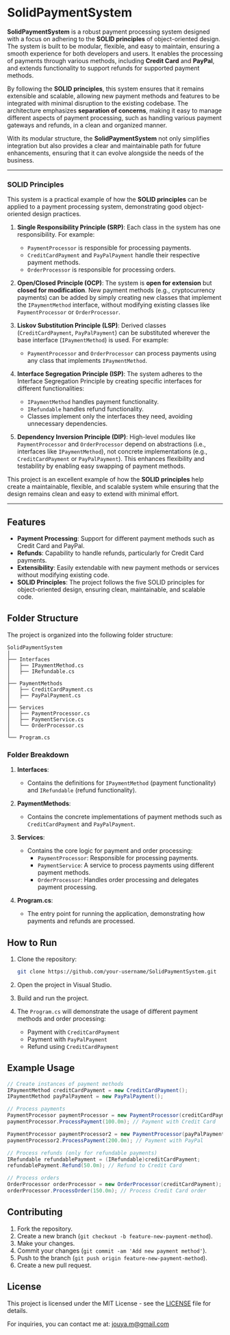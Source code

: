 ﻿# SolidPaymentSystem

**SolidPaymentSystem** is a robust payment processing system designed with a focus on adhering to the **SOLID principles** of object-oriented design. The system is built to be modular, flexible, and easy to maintain, ensuring a smooth experience for both developers and users. It enables the processing of payments through various methods, including **Credit Card** and **PayPal**, and extends functionality to support refunds for supported payment methods.

By following the **SOLID principles**, this system ensures that it remains extensible and scalable, allowing new payment methods and features to be integrated with minimal disruption to the existing codebase. The architecture emphasizes **separation of concerns**, making it easy to manage different aspects of payment processing, such as handling various payment gateways and refunds, in a clean and organized manner.

With its modular structure, the **SolidPaymentSystem** not only simplifies integration but also provides a clear and maintainable path for future enhancements, ensuring that it can evolve alongside the needs of the business.

---

### SOLID Principles

This system is a practical example of how the **SOLID principles** can be applied to a payment processing system, demonstrating good object-oriented design practices.

1. **Single Responsibility Principle (SRP)**: Each class in the system has one responsibility. For example:
   - `PaymentProcessor` is responsible for processing payments.
   - `CreditCardPayment` and `PayPalPayment` handle their respective payment methods.
   - `OrderProcessor` is responsible for processing orders.

2. **Open/Closed Principle (OCP)**: The system is **open for extension** but **closed for modification**. New payment methods (e.g., cryptocurrency payments) can be added by simply creating new classes that implement the `IPaymentMethod` interface, without modifying existing classes like `PaymentProcessor` or `OrderProcessor`.

3. **Liskov Substitution Principle (LSP)**: Derived classes (`CreditCardPayment`, `PayPalPayment`) can be substituted wherever the base interface (`IPaymentMethod`) is used. For example:
   - `PaymentProcessor` and `OrderProcessor` can process payments using any class that implements `IPaymentMethod`.

4. **Interface Segregation Principle (ISP)**: The system adheres to the Interface Segregation Principle by creating specific interfaces for different functionalities:
   - `IPaymentMethod` handles payment functionality.
   - `IRefundable` handles refund functionality.
   - Classes implement only the interfaces they need, avoiding unnecessary dependencies.

5. **Dependency Inversion Principle (DIP)**: High-level modules like `PaymentProcessor` and `OrderProcessor` depend on abstractions (i.e., interfaces like `IPaymentMethod`), not concrete implementations (e.g., `CreditCardPayment` or `PayPalPayment`). This enhances flexibility and testability by enabling easy swapping of payment methods.

This project is an excellent example of how the **SOLID principles** help create a maintainable, flexible, and scalable system while ensuring that the design remains clean and easy to extend with minimal effort.

---

## Features

- **Payment Processing**: Support for different payment methods such as Credit Card and PayPal.
- **Refunds**: Capability to handle refunds, particularly for Credit Card payments.
- **Extensibility**: Easily extendable with new payment methods or services without modifying existing code.
- **SOLID Principles**: The project follows the five SOLID principles for object-oriented design, ensuring clean, maintainable, and scalable code.

## Folder Structure

The project is organized into the following folder structure:

```
SolidPaymentSystem
│
├── Interfaces
│   ├── IPaymentMethod.cs
│   ├── IRefundable.cs
│
├── PaymentMethods
│   ├── CreditCardPayment.cs
│   ├── PayPalPayment.cs
│
├── Services
│   ├── PaymentProcessor.cs
│   ├── PaymentService.cs
│   └── OrderProcessor.cs
│
└── Program.cs
```

### Folder Breakdown

1. **Interfaces**:
   - Contains the definitions for `IPaymentMethod` (payment functionality) and `IRefundable` (refund functionality).
   
2. **PaymentMethods**:
   - Contains the concrete implementations of payment methods such as `CreditCardPayment` and `PayPalPayment`.

3. **Services**:
   - Contains the core logic for payment and order processing:
     - `PaymentProcessor`: Responsible for processing payments.
     - `PaymentService`: A service to process payments using different payment methods.
     - `OrderProcessor`: Handles order processing and delegates payment processing.

4. **Program.cs**:
   - The entry point for running the application, demonstrating how payments and refunds are processed.

## How to Run

1. Clone the repository:
   ```bash
   git clone https://github.com/your-username/SolidPaymentSystem.git
   ```

2. Open the project in Visual Studio.

3. Build and run the project.

4. The `Program.cs` will demonstrate the usage of different payment methods and order processing:
   - Payment with `CreditCardPayment`
   - Payment with `PayPalPayment`
   - Refund using `CreditCardPayment`

## Example Usage

```csharp
// Create instances of payment methods
IPaymentMethod creditCardPayment = new CreditCardPayment();
IPaymentMethod payPalPayment = new PayPalPayment();

// Process payments
PaymentProcessor paymentProcessor = new PaymentProcessor(creditCardPayment);
paymentProcessor.ProcessPayment(100.0m); // Payment with Credit Card

PaymentProcessor paymentProcessor2 = new PaymentProcessor(payPalPayment);
paymentProcessor2.ProcessPayment(200.0m); // Payment with PayPal

// Process refunds (only for refundable payments)
IRefundable refundablePayment = (IRefundable)creditCardPayment;
refundablePayment.Refund(50.0m); // Refund to Credit Card

// Process orders
OrderProcessor orderProcessor = new OrderProcessor(creditCardPayment);
orderProcessor.ProcessOrder(150.0m); // Process Credit Card order
```

## Contributing

1. Fork the repository.
2. Create a new branch (`git checkout -b feature-new-payment-method`).
3. Make your changes.
4. Commit your changes (`git commit -am 'Add new payment method'`).
5. Push to the branch (`git push origin feature-new-payment-method`).
6. Create a new pull request.

## License

This project is licensed under the MIT License - see the [LICENSE](LICENSE.txt) file for details.

For inquiries, you can contact me at: [jouya.m@gmail.com](mailto:jouya.m@gmail.com)


